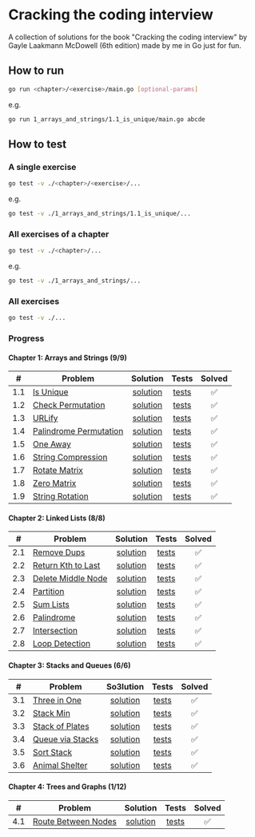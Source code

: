 # Cracking the coding interview

A collection of solutions for the book "Cracking the coding interview" by Gayle Laakmann McDowell (6th edition) made by me in Go just for fun.

## How to run

```bash
go run <chapter>/<exercise>/main.go [optional-params]
```

e.g.

```bash
go run 1_arrays_and_strings/1.1_is_unique/main.go abcde
```

## How to test

### A single exercise

```bash
go test -v ./<chapter>/<exercise>/...
```

e.g.

```bash
go test -v ./1_arrays_and_strings/1.1_is_unique/...
```

### All exercises of a chapter

``` bash
go test -v ./<chapter>/...
```

e.g.

``` bash
go test -v ./1_arrays_and_strings/...
```

### All exercises

```bash
go test -v ./...
```

### Progress

#### Chapter 1: Arrays and Strings (9/9)

|  #  | Problem                        | Solution         | Tests         | Solved |
|-----|--------------------------------|:----------------:|:-------------:|:------:|
| 1.1 | [Is Unique][p1.1]              | [solution][s1.1] | [tests][t1.1] |   ✅   |
| 1.2 | [Check Permutation][p1.2]      | [solution][s1.2] | [tests][t1.2] |   ✅   |
| 1.3 | [URLify][p1.3]                 | [solution][s1.3] | [tests][t1.3] |   ✅   |
| 1.4 | [Palindrome Permutation][p1.4] | [solution][s1.4] | [tests][t1.4] |   ✅   |
| 1.5 | [One Away][p1.5]               | [solution][s1.5] | [tests][t1.5] |   ✅   |
| 1.6 | [String Compression][p1.6]     | [solution][s1.6] | [tests][t1.6] |   ✅   |
| 1.7 | [Rotate Matrix][p1.7]          | [solution][s1.7] | [tests][t1.7] |   ✅   |
| 1.8 | [Zero Matrix][p1.8]            | [solution][s1.8] | [tests][t1.8] |   ✅   |
| 1.9 | [String Rotation][p1.9]        | [solution][s1.9] | [tests][t1.9] |   ✅   |

<!-- References: Chapter 1-->
[p1.1]: 1_arrays_and_strings/1.1_is_unique/README.md
[s1.1]: 1_arrays_and_strings/1.1_is_unique/main.go
[t1.1]: 1_arrays_and_strings/1.1_is_unique/main_test.go
[p1.2]: 1_arrays_and_strings/1.2_check_permutation/README.md
[s1.2]: 1_arrays_and_strings/1.2_check_permutation/main.go
[t1.2]: 1_arrays_and_strings/1.2_check_permutation/main_test.go
[p1.3]: 1_arrays_and_strings/1.3_urlify/README.md
[s1.3]: 1_arrays_and_strings/1.3_urlify/main.go
[t1.3]: 1_arrays_and_strings/1.3_urlify/main_test.go
[p1.4]: 1_arrays_and_strings/1.4_palindrome_permutation/README.md
[s1.4]: 1_arrays_and_strings/1.4_palindrome_permutation/main.go
[t1.4]: 1_arrays_and_strings/1.4_palindrome_permutation/main_test.go
[p1.5]: 1_arrays_and_strings/1.5_one_away/README.md
[s1.5]: 1_arrays_and_strings/1.5_one_away/main.go
[t1.5]: 1_arrays_and_strings/1.5_one_away/main_test.go
[p1.6]: 1_arrays_and_strings/1.6_string_compression/README.md
[s1.6]: 1_arrays_and_strings/1.6_string_compression/main.go
[t1.6]: 1_arrays_and_strings/1.6_string_compression/main_test.go
[p1.7]: 1_arrays_and_strings/1.7_rotate_matrix/README.md
[s1.7]: 1_arrays_and_strings/1.7_rotate_matrix/main.go
[t1.7]: 1_arrays_and_strings/1.7_rotate_matrix/main_test.go
[p1.8]: 1_arrays_and_strings/1.8_zero_matrix/README.md
[s1.8]: 1_arrays_and_strings/1.8_zero_matrix/main.go
[t1.8]: 1_arrays_and_strings/1.8_zero_matrix/main_test.go
[p1.9]: 1_arrays_and_strings/1.9_string_rotation/README.md
[s1.9]: 1_arrays_and_strings/1.9_string_rotation/main.go
[t1.9]: 1_arrays_and_strings/1.9_string_rotation/main_test.go

#### Chapter 2: Linked Lists (8/8)

|  #  | Problem                    | Solution         | Tests         | Solved |
|-----|----------------------------|:----------------:|:-------------:|:------:|
| 2.1 | [Remove Dups][p2.1]        | [solution][s2.1] | [tests][t2.1] |   ✅   |
| 2.2 | [Return Kth to Last][p2.2] | [solution][s2.2] | [tests][t2.2] |   ✅   |
| 2.3 | [Delete Middle Node][p2.3] | [solution][s2.3] | [tests][t2.3] |   ✅   |
| 2.4 | [Partition][p2.4]          | [solution][s2.4] | [tests][t2.4] |   ✅   |
| 2.5 | [Sum Lists][p2.5]          | [solution][s2.5] | [tests][t2.5] |   ✅   |
| 2.6 | [Palindrome][p2.6]         | [solution][s2.6] | [tests][t2.6] |   ✅   |
| 2.7 | [Intersection][p2.7]       | [solution][s2.7] | [tests][t2.7] |   ✅   |
| 2.8 | [Loop Detection][p2.8]     | [solution][s2.8] | [tests][t2.8] |   ✅   |

<!-- References: Chapter 2 -->
[p2.1]: 2_linked_lists/2.1_remove_dups/README.md
[s2.1]: 2_linked_lists/2.1_remove_dups/main.go
[t2.1]: 2_linked_lists/2.1_remove_dups/main_test.go
[p2.2]: 2_linked_lists/2.2_return_kth_to_last/README.md
[s2.2]: 2_linked_lists/2.2_return_kth_to_last/main.go
[t2.2]: 2_linked_lists/2.2_return_kth_to_last/main_test.go
[p2.3]: 2_linked_lists/2.3_delete_middle_node/README.md
[s2.3]: 2_linked_lists/2.3_delete_middle_node/main.go
[t2.3]: 2_linked_lists/2.3_delete_middle_node/main_test.go
[p2.4]: 2_linked_lists/2.4_partition/README.md
[s2.4]: 2_linked_lists/2.4_partition/main.go
[t2.4]: 2_linked_lists/2.4_partition/main_test.go
[p2.5]: 2_linked_lists/2.5_sum_lists/README.md
[s2.5]: 2_linked_lists/2.5_sum_lists/main.go
[t2.5]: 2_linked_lists/2.5_sum_lists/main_test.go
[p2.6]: 2_linked_lists/2.6_palindrome/README.md
[s2.6]: 2_linked_lists/2.6_palindrome/main.go
[t2.6]: 2_linked_lists/2.6_palindrome/main_test.go
[p2.7]: 2_linked_lists/2.7_intersection/README.md
[s2.7]: 2_linked_lists/2.7_intersection/main.go
[t2.7]: 2_linked_lists/2.7_intersection/main_test.go
[p2.8]: 2_linked_lists/2.8_loop_detection/README.md
[s2.8]: 2_linked_lists/2.8_loop_detection/main.go
[t2.8]: 2_linked_lists/2.8_loop_detection/main_test.go

#### Chapter 3: Stacks and Queues (6/6)

|  #  | Problem                  | So3lution        | Tests         | Solved |
|-----|--------------------------|:----------------:|:-------------:|:------:|
| 3.1 | [Three in One][p3.1]     | [solution][s3.1] | [tests][t3.1] |   ✅   |
| 3.2 | [Stack Min][p3.2]        | [solution][s3.2] | [tests][t3.2] |   ✅   |
| 3.3 | [Stack of Plates][p3.3]  | [solution][s3.3] | [tests][t3.3] |   ✅   |
| 3.4 | [Queue via Stacks][p3.4] | [solution][s3.4] | [tests][t3.4] |   ✅   |
| 3.5 | [Sort Stack][p3.5]       | [solution][s3.5] | [tests][t3.5] |   ✅   |
| 3.6 | [Animal Shelter][p3.6]   | [solution][s3.6] | [tests][t3.6] |   ✅   |

<!-- References: Chapter 3 -->
[p3.1]: 3_stacks_and_queues/3.1_three_in_one/README.md
[s3.1]: 3_stacks_and_queues/3.1_three_in_one/main.go
[t3.1]: 3_stacks_and_queues/3.1_three_in_one/main_test.go
[p3.2]: 3_stacks_and_queues/3.2_stack_min/README.md
[s3.2]: 3_stacks_and_queues/3.2_stack_min/main.go
[t3.2]: 3_stacks_and_queues/3.2_stack_min/main_test.go
[p3.3]: 3_stacks_and_queues/3.3_stack_of_plates/README.md
[s3.3]: 3_stacks_and_queues/3.3_stack_of_plates/main.go
[t3.3]: 3_stacks_and_queues/3.3_stack_of_plates/main_test.go
[p3.4]: 3_stacks_and_queues/3.4_queue_via_stacks/README.md
[s3.4]: 3_stacks_and_queues/3.4_queue_via_stacks/main.go
[t3.4]: 3_stacks_and_queues/3.4_queue_via_stacks/main_test.go
[p3.5]: 3_stacks_and_queues/3.5_sort_stack/README.md
[s3.5]: 3_stacks_and_queues/3.5_sort_stack/main.go
[t3.5]: 3_stacks_and_queues/3.5_sort_stack/main_test.go
[p3.6]: 3_stacks_and_queues/3.6_animal_shelter/README.md
[s3.6]: 3_stacks_and_queues/3.6_animal_shelter/main.go
[t3.6]: 3_stacks_and_queues/3.6_animal_shelter/main_test.go

#### Chapter 4: Trees and Graphs (1/12)

|  #  | Problem                       | Solution          | Tests          | Solved |
|-----|-------------------------------|:-----------------:|:--------------:|:------:|
| 4.1 | [Route Between Nodes][p4.1]   | [solution][s4.1]  | [tests][t4.1]  |   ✅   |
<!--
| 4.2 | [Minimal Tree][p4.2]          | [solution][s4.2]  | [tests][t4.2]  |   ✅   |
| 4.3 | [List of Depths][p4.3]        | [solution][s4.3]  | [tests][t4.3]  |   ✅   |
| 4.4 | [Check Balanced][p4.4]        | [solution][s4.4]  | [tests][t4.4]  |   ✅   |
| 4.5 | [Validate BST][p4.5]          | [solution][s4.5]  | [tests][t4.5]  |   ✅   |
| 4.6 | [Successor][p4.6]             | [solution][s4.6]  | [tests][t4.6]  |   ✅   |
| 4.7 | [Build Order][p4.7]           | [solution][s4.7]  | [tests][t4.7]  |   ✅   |
| 4.8 | [First Common Ancestor][p4.8] | [solution][s4.8]  | [tests][t4.8]  |   ✅   |
| 4.9 | [BST Sequences][p4.9]         | [solution][s4.9]  | [tests][t4.9]  |   ✅   |
| 4.10 | [Check Subtree][p4.10]       | [solution][s4.10] | [tests][t4.10] |   ✅   |
| 4.11 | [Random Node][p4.11]         | [solution][s4.11] | [tests][t4.11] |   ✅   |
| 4.12 | [Paths with Sum][p4.12]      | [solution][s4.12] | [tests][t4.12] |   ✅   |
-->

<!-- References: Chapter 4 -->
[p4.1]: 4_trees_and_graphs/4.1_route_between_nodes/README.md
[s4.1]: 4_trees_and_graphs/4.1_route_between_nodes/main.go
[t4.1]: 4_trees_and_graphs/4.1_route_between_nodes/main_test.go
<!--
[p4.2]: 4_trees_and_graphs/4.2_minimal_tree/README.md
[s4.2]: 4_trees_and_graphs/4.2_minimal_tree/main.go
[t4.2]: 4_trees_and_graphs/4.2_minimal_tree/main_test.go
[p4.3]: 4_trees_and_graphs/4.3_list_of_depths/README.md
[s4.3]: 4_trees_and_graphs/4.3_list_of_depths/main.go
[t4.3]: 4_trees_and_graphs/4.3_list_of_depths/main_test.go
[p4.4]: 4_trees_and_graphs/4.4_check_balanced/README.md
[s4.4]: 4_trees_and_graphs/4.4_check_balanced/main.go
[t4.4]: 4_trees_and_graphs/4.4_check_balanced/main_test.go
[p4.5]: 4_trees_and_graphs/4.5_validate_bst/README.md
[s4.5]: 4_trees_and_graphs/4.5_validate_bst/main.go
[t4.5]: 4_trees_and_graphs/4.5_validate_bst/main_test.go
[p4.6]: 4_trees_and_graphs/4.6_successor/README.md
[s4.6]: 4_trees_and_graphs/4.6_successor/main.go
[t4.6]: 4_trees_and_graphs/4.6_successor/main_test.go
[p4.7]: 4_trees_and_graphs/4.7_build_order/README.md
[s4.7]: 4_trees_and_graphs/4.7_build_order/main.go
[t4.7]: 4_trees_and_graphs/4.7_build_order/main_test.go
[p4.8]: 4_trees_and_graphs/4.8_first_common_ancestor/README.md
[s4.8]: 4_trees_and_graphs/4.8_first_common_ancestor/main.go
[t4.8]: 4_trees_and_graphs/4.8_first_common_ancestor/main_test.go
[p4.9]: 4_trees_and_graphs/4.9_bst_sequences/README.md
[s4.9]: 4_trees_and_graphs/4.9_bst_sequences/main.go
[t4.9]: 4_trees_and_graphs/4.9_bst_sequences/main_test.go
[p4.10]: 4_trees_and_graphs/4.10_check_subtree/README.md
[s4.10]: 4_trees_and_graphs/4.10_check_subtree/main.go
[t4.10]: 4_trees_and_graphs/4.10_check_subtree/main_test.go
[p4.11]: 4_trees_and_graphs/4.11_random_node/README.md
[s4.11]: 4_trees_and_graphs/4.11_random_node/main.go
[t4.11]: 4_trees_and_graphs/4.11_random_node/main_test.go
[p4.12]: 4_trees_and_graphs/4.12_paths_with_sum/README.md
[s4.12]: 4_trees_and_graphs/4.12_paths_with_sum/main.go
[t4.12]: 4_trees_and_graphs/4.12_paths_with_sum/main_test.go
-->

